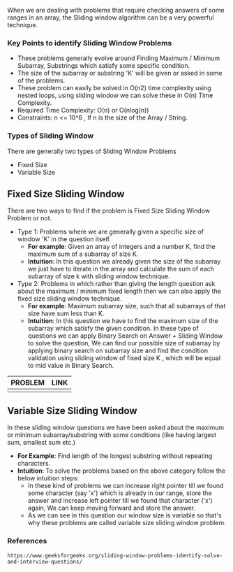 When we are dealing with problems that require checking answers of some ranges in an array, the Sliding window algorithm can be a very powerful technique.


### Key Points to identify Sliding Window Problems
- These problems generally evolve around Finding Maximum / Minimum Subarray, Substrings which satisfy some specific condition.
- The size of the subarray or substring 'K' will be given or asked in some of the problems.
- These problem can easily be solved in O(n2) time complexity using nested loops, using sliding window we can solve these in O(n) Time Complexity.
- Required Time Complexity: O(n) or O(nlog(n))
- Constraints: n <= 10^6 , If n is the size of the Array / String.

### Types of Sliding Window
There are generally two types of Sliding Window Problems
- Fixed Size
- Variable Size

## Fixed Size Sliding Window
There are two ways to find if the problem is Fixed Size Sliding Window Problem or not.
- Type 1: Problems where we are generally given a specific size of window 'K' in the question itself.
  - **For example**: Given an array of integers and a number K, find the maximum sum of a subarray of size K.
  - **Intuition**: In this question we already given the size of the subarray we just have to iterate in the array and calculate the sum of each subarray of size k with sliding window technique.
- Type 2: Problems in which rather than giving the length question ask about the maximum / minimum fixed length then we can also apply the fixed size sliding window technique.
  - **For example**: Maximum subarray size, such that all subarrays of that size have sum less than K.
  - **Intuition**: In this question we have to find the maximum size of the subarray which satisfy the given condition. In these type of questions we can apply Binary Search on Answer + Sliding Window to solve the question, We can find our possible size of subarray by applying binary search on subarray size and find the condition validation using sliding window of fixed size K , which will be equal to mid value in Binary Search.

| PROBLEM                                                     | LINK  |
|-------------------------------------------------------------|-------|
|  |       |


## Variable Size Sliding Window
In these sliding window questions we have been asked about the maximum or minimum subarray/substring with some conditions (like having largest sum, smallest sum etc.)
- **For Example**: Find length of the longest substring without repeating characters.
- **Intuition**: To solve the problems based on the above category follow the below intuition steps:
  - In these kind of problems we can increase right pointer till we found some character (say 'x') which is already in our range, store the answer and increase left pointer till we found that character ('x') again, We can keep moving forward and store the answer.
  - As we can see in this question our window size is variable so that's why these problems are called variable size sliding window problem.





### References
```
https://www.geeksforgeeks.org/sliding-window-problems-identify-solve-and-interview-questions/
```